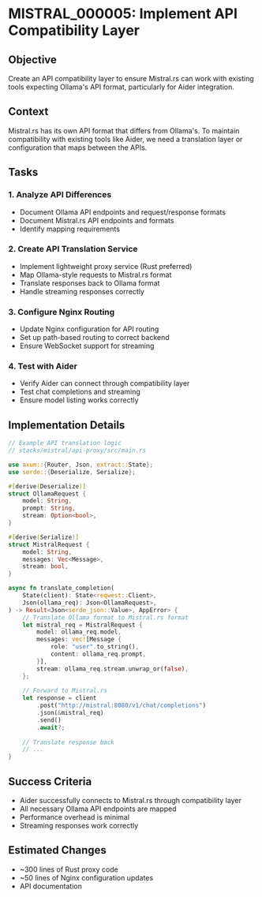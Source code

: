 # MISTRAL_000005: Implement API Compatibility Layer

## Objective
Create an API compatibility layer to ensure Mistral.rs can work with existing tools expecting Ollama's API format, particularly for Aider integration.

## Context
Mistral.rs has its own API format that differs from Ollama's. To maintain compatibility with existing tools like Aider, we need a translation layer or configuration that maps between the APIs.

## Tasks

### 1. Analyze API Differences
- Document Ollama API endpoints and request/response formats
- Document Mistral.rs API endpoints and formats
- Identify mapping requirements

### 2. Create API Translation Service
- Implement lightweight proxy service (Rust preferred)
- Map Ollama-style requests to Mistral.rs format
- Translate responses back to Ollama format
- Handle streaming responses correctly

### 3. Configure Nginx Routing
- Update Nginx configuration for API routing
- Set up path-based routing to correct backend
- Ensure WebSocket support for streaming

### 4. Test with Aider
- Verify Aider can connect through compatibility layer
- Test chat completions and streaming
- Ensure model listing works correctly

## Implementation Details

```rust
// Example API translation logic
// stacks/mistral/api-proxy/src/main.rs

use axum::{Router, Json, extract::State};
use serde::{Deserialize, Serialize};

#[derive(Deserialize)]
struct OllamaRequest {
    model: String,
    prompt: String,
    stream: Option<bool>,
}

#[derive(Serialize)]
struct MistralRequest {
    model: String,
    messages: Vec<Message>,
    stream: bool,
}

async fn translate_completion(
    State(client): State<reqwest::Client>,
    Json(ollama_req): Json<OllamaRequest>,
) -> Result<Json<serde_json::Value>, AppError> {
    // Translate Ollama format to Mistral.rs format
    let mistral_req = MistralRequest {
        model: ollama_req.model,
        messages: vec![Message {
            role: "user".to_string(),
            content: ollama_req.prompt,
        }],
        stream: ollama_req.stream.unwrap_or(false),
    };
    
    // Forward to Mistral.rs
    let response = client
        .post("http://mistral:8080/v1/chat/completions")
        .json(&mistral_req)
        .send()
        .await?;
    
    // Translate response back
    // ...
}
```

## Success Criteria
- Aider successfully connects to Mistral.rs through compatibility layer
- All necessary Ollama API endpoints are mapped
- Performance overhead is minimal
- Streaming responses work correctly

## Estimated Changes
- ~300 lines of Rust proxy code
- ~50 lines of Nginx configuration updates
- API documentation